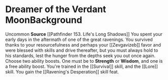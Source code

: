 ﻿---
ability:
- Strength
- Wisdom
ability_boost:
- Strength
- Wisdom
feat: '[[DATABASE/feat/Ravening''s Desperation|Ravening''s Desperation]]'
id: '144'
name: Dreamer of the Verdant Moon
prerequisite: null
rarity: Uncommon
skill:
- '[[DATABASE/skill/Survival|Survival]]'
- Zevgavizeb [[DATABASE/skill/Lore|Lore]]
source: '[[DATABASE/source/Pathfinder 153. Life''s Long Shadows|Pathfinder #153: Life''s
  Long Shadows]]'
subcategory: general
trait:
- '[[DATABASE/trait/Uncommon|Uncommon]]'
type: Background

---
# Dreamer of the Verdant Moon<span class="item-type">Background</span>

<span class="trait-uncommon item-trait">Uncommon</span>
**Source** [[Pathfinder 153. Life's Long Shadows]]
You spent your early days in the aftermath of one of the great ravenings. You survived thanks to your resourcefulness and perhaps your [[Zevgavizeb]] favor and were blessed with skills and drive thereafter, but you must always hold to his standards, lest the hunger from the depths seek you out once again.
Choose two ability boosts. One must be to **Strength** or **Wisdom**, and one is a free ability boost.
You're trained in the [[Survival]] skill, and the [[Lore]] skill. You gain the [[Ravening's Desperation]] skill feat.